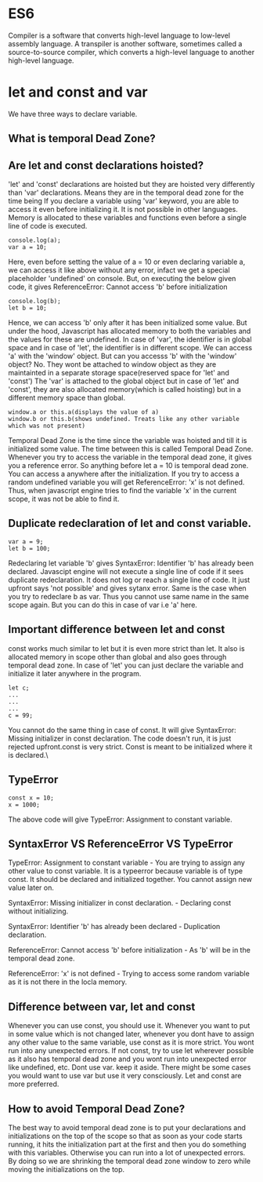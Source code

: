 
# ES6
Compiler is a software that converts high-level language to low-level assembly language. A transpiler is another software, sometimes called a source-to-source compiler, which converts a high-level language to another high-level language.

# let and const and var
We have three ways to declare variable.

## What is temporal Dead Zone?
## Are let and const declarations hoisted?
'let' and 'const' declarations are hoisted but they are hoisted very differently than 'var' declarations. Means they are in the temporal dead zone for the time being
If you declare a variable using 'var' keyword, you are able to access it even before initializing it. It is not possible in other languages. Memory is allocated to these variables and functions even before a single line of code is executed.
``` 
console.log(a);
var a = 10;
```
Here, even before setting the value of a = 10 or even declaring variable a, we can access it like above without any error, infact we get a special placeholder 'undefined' on console.
But, on executing the below given code, it gives ReferenceError: Cannot access 'b' before initialization
``` 
console.log(b);
let b = 10;
```
Hence, we can access 'b' only after it has been initialized some value. But under the hood, Javascript has allocated memory to both the variables and the values for these are undefined. In case of 'var', the identifier is in global space and in case of 'let', the identifier is in different scope. We can access 'a' with the 'window' object. But can you accesss 'b' with the 'window' object? No. They wont be attached to window object as they are maintainted in a separate storage space(reserved space for 'let' and 'const')
The 'var' is attached to the global object but in case of 'let' and 'const', they are also allocated memory(which is called hoisting) but in a different memory space than global.
```
window.a or this.a(displays the value of a) 
window.b or this.b(shows undefined. Treats like any other variable which was not present)
```

Temporal Dead Zone is the time since the variable was hoisted and till it is initialized some value. The time between this is called Temporal Dead Zone. Whenever you try to access the variable in the temporal dead zone, it gives you a reference error. So anything before let a = 10 is temporal dead zone. You can access a anywhere after the initialization.
If you try to access a random undefined variable you will get ReferenceError: 'x' is not defined. Thus, when javascript engine tries to find the variable 'x' in the current scope, it was not be able to find it.

## Duplicate redeclaration of let and const variable.
```
var a = 9;
let b = 100;
```
Redeclaring let variable 'b' gives SyntaxError: Identifier 'b' has already been declared. Javascipt engine will not execute a single line of code if it sees duplicate redeclaration. It does not log or reach a single line of code. It just upfront says 'not possible' and gives sytanx error. Same is the case when you try to redeclare b as var. Thus you cannot use same name in the same scope again. But you can do this in case of var i.e 'a' here.

## Important difference between let and const
const works much similar to let but it is even more strict than let. It also is allocated memory in scope other than global and also goes through temporal dead zone.
In case of 'let' you can just declare the variable and initialize it later anywhere in the program.
```
let c;
...
...
...
c = 99;
```
You cannot do the same thing in case of const. It will give SyntaxError: Missing initializer in const declaration. The code doesn't run, it is just rejected upfront.const is very strict. Const is meant to be initialized where it is declared.\

## TypeError

```
const x = 10;
x = 1000;
```
The above code will give TypeError: Assignment to constant variable.

## SyntaxError VS ReferenceError VS TypeError
TypeError: Assignment to constant variable - You are trying to assign any other value to const variable. It is a typeerror because variable is of type const. It should be declared and initialized together. You cannot assign new value later on.

SyntaxError: Missing initializer in const declaration. - Declaring const without initializing.

SyntaxError: Identifier 'b' has already been declared - Duplication declaration.

ReferenceError: Cannot access 'b' before initialization - As 'b' will be in the temporal dead zone.

ReferenceError: 'x' is not defined - Trying to access some random variable as it is not there in the locla memory.

## Difference between var, let and const
Whenever you can use const, you should use it. Whenever you want to put in some value which is not changed later, whenever you dont have to assign any other value to the same variable, use const as it is more strict. You wont run into any unexpected errors.
If not const, try to use let wherever possible as it also has temporal dead zone and you wont run into unexpected error like undefined, etc.
Dont use var. keep it aside. There might be some cases you would want to use var but use it very consciously.
Let and const are more preferred.

## How to avoid Temporal Dead Zone?
The best way to avoid temporal dead zone is to put your declarations and initializations on the top of the scope so that as soon as your code starts running, it hits the initialization part at the first and then you do something with this variables. Otherwise you can run into a lot of unexpected errors.
By doing so we are shrinking the temporal dead zone window to zero while moving the initializations on the top.

